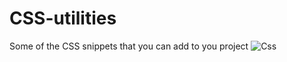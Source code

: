 # CSS-utilities
Some of the CSS snippets that you can add to you project
![Css](https://user-images.githubusercontent.com/25031282/81163828-f83b3c80-8fac-11ea-9cf9-6a4dc859c5b5.PNG)
